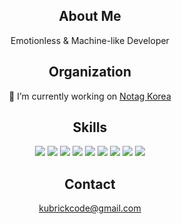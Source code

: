 <p>
  <h2 align=center>
    About Me
  </h2>
  <div align=center>
    Emotionless & Machine-like Developer
  </div>
</p>

<p>
  <h2 align=center>
    Organization
  </h2>
  <div align=center>
    🔭 I’m currently working on <a href="https://github.com/notaggroup" target="_blank">Notag Korea</a>
  </div>
</p>


<p>
  <h2 align=center>
    Skills
  </h2>
  <div align=center>
    <img src="https://img.shields.io/badge/TypeScript-3178C6?style=flat-square&logo=TypeScript&logoColor=white"/>
    <img src="https://img.shields.io/badge/NestJs-E0234E?style=flat-square&logo=NestJs&logoColor=white"/>
    <img src="https://img.shields.io/badge/Go-00ADD8?style=flat-square&logo=Go&logoColor=white"/>
    <img src="https://img.shields.io/badge/PostgreSQL-4169E1?style=flat-square&logo=PostgreSQL&logoColor=white"/>
    <img src="https://img.shields.io/badge/Redis-DC382D?style=flat-square&logo=Redis&logoColor=white"/>
    <img src="https://img.shields.io/badge/AmazonAWS-232F3E?style=flat-square&logo=AmazonAWS&logoColor=white"/>
    <img src="https://img.shields.io/badge/Docker-2496ED?style=flat-square&logo=Docker&logoColor=white"/>
    <img src="https://img.shields.io/badge/GitHubActions-2088FF?style=flat-square&logo=GitHubActions&logoColor=white"/>
    <img src="https://img.shields.io/badge/GraphQL-E10098?style=flat-square&logo=GraphQL&logoColor=white"/>
  </div>
</p>

<p>
  <h2 align=center>Contact</h2>
  <div align=center>
    <a href="kubrickcode@gmail.com" target="_blank">kubrickcode@gmail.com</a>
  </div>
</p>
